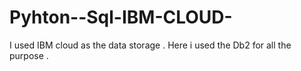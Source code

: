 # Pyhton--Sql-IBM-CLOUD-
I used IBM cloud as the data storage . Here i used the Db2 for all the purpose .
